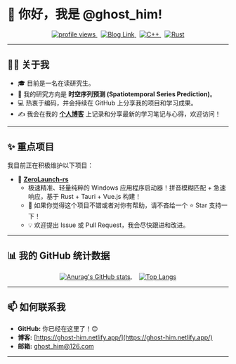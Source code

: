# 👋 你好，我是 @ghost_him!

<p align="center">
  <a href="https://github.com/ghost-him">
    <img src="https://komarev.com/ghpvc/?username=ghost-him&label=Profile%20views&color=blueviolet&style=flat-square" alt="profile views"/>
  </a>
  &nbsp;
  <a href="https://ghost-him.netlify.app/">
    <img src="https://img.shields.io/badge/Blog-%F0%9F%9A%80-brightgreen?style=flat-square" alt="Blog Link"/>
  </a>
  &nbsp;
  <a href="https://isocpp.org/">
    <img src="https://img.shields.io/badge/C++-%2300599C.svg?style=flat-square&logo=c%2B%2B&logoColor=white" alt="C++"/>
  </a>
  &nbsp;
  <a href="https://www.rust-lang.org/">
    <img src="https://img.shields.io/badge/Rust-black?style=flat-square&logo=rust&logoColor=#E5732F" alt="Rust"/>
  </a>
</p>

---

## 👨‍💻 关于我

*   🎓 目前是一名在读研究生。
*   🔬 我的研究方向是 **时空序列预测 (Spatiotemporal Series Prediction)**。
*   💻 热衷于编码，并会持续在 GitHub 上分享我的项目和学习成果。
*   ✍️ 我会在我的 [**个人博客**](https://ghost-him.netlify.app/) 上记录和分享最新的学习笔记与心得，欢迎访问！

---

## ✨ 重点项目

我目前正在积极维护以下项目：

*   🚀 **[ZeroLaunch-rs](https://github.com/ghost-him/ZeroLaunch-rs)**
    *   极速精准、轻量纯粹的 Windows 应用程序启动器！拼音模糊匹配 + 急速响应，基于 Rust + Tauri + Vue.js 构建！
    *   🙏 如果你觉得这个项目不错或者对你有帮助，请不吝给一个 ⭐ Star 支持一下！
    *   💡 欢迎提出 Issue 或 Pull Request，我会尽快跟进和改进。

---

## 📊 我的 GitHub 统计数据
<p align="center">
  <a href="https://github.com/anuraghazra/github-readme-stats">
    <img align="center" src="https://github-readme-stats.vercel.app/api?username=ghost-him&show_icons=true&theme=radical" alt="Anurag's GitHub stats"/>
  </a>
  &nbsp;&nbsp;&nbsp;
  <a href="https://github.com/anuraghazra/github-readme-stats">
    <img align="center" src="https://github-readme-stats.vercel.app/api/top-langs/?username=ghost-him&layout=compact&exclude_repo=blog&theme=radical" alt="Top Langs"/>
  </a>
</p>

---

## 📫 如何联系我

*   **GitHub:** 你已经在这里了！😊
*   **博客:** [https://ghost-him.netlify.app/](https://ghost-him.netlify.app/)
*   **邮箱:** [ghost_him@126.com](mailto:ghost_him@126.com)  

---
